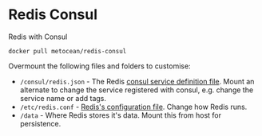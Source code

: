 # Redis Consul
Redis with Consul

`docker pull metocean/redis-consul`

Overmount the following files and folders to customise:
- `/consul/redis.json` - The Redis [consul service definition file](https://www.consul.io/docs/agent/services.html). Mount an alternate to change the service registered with consul, e.g. change the service name or add tags.
- `/etc/redis.conf` - [Redis's configuration file](http://download.redis.io/redis-stable/redis.conf). Change how Redis runs.
- `/data` - Where Redis stores it's data. Mount this from host for persistence.
